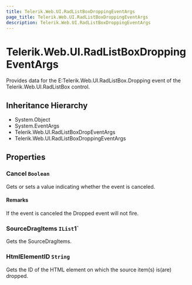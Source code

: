 ```yaml
---
title: Telerik.Web.UI.RadListBoxDroppingEventArgs
page_title: Telerik.Web.UI.RadListBoxDroppingEventArgs
description: Telerik.Web.UI.RadListBoxDroppingEventArgs
---
```


# Telerik.Web.UI.RadListBoxDroppingEventArgs

Provides data for the E:Telerik.Web.UI.RadListBox.Dropping event of the Telerik.Web.UI.RadListBox control.

## Inheritance Hierarchy

* System.Object
* System.EventArgs
* Telerik.Web.UI.RadListBoxDropEventArgs
* Telerik.Web.UI.RadListBoxDroppingEventArgs

## Properties

###  Cancel `Boolean`

Gets or sets a value indicating whether the  event is canceled.

#### Remarks
If the  event is canceled the Dropped event will not fire.

###  SourceDragItems `IList`1`

Gets the SourceDragItems.

###  HtmlElementID `String`

Gets the ID of the HTML element on which the source item(s) is(are) dropped.


